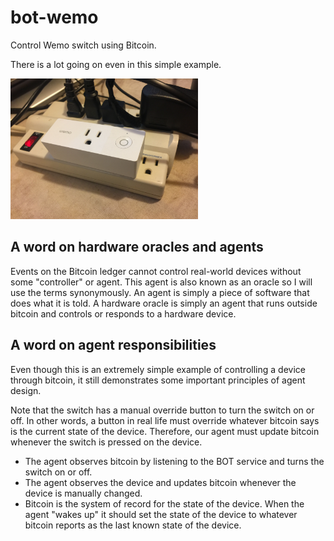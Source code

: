 # bot-wemo
Control Wemo switch using Bitcoin.

There is a lot going on even in this simple example.

<img src="wemo-switch.jpg" width="300">

## A word on hardware oracles and agents
Events on the Bitcoin ledger cannot control real-world devices without some "controller" or agent. This agent is also known as an oracle so I will use the terms synonymously. An agent is simply a piece of software that does what it is told. A hardware oracle is simply an agent that runs outside bitcoin and controls or responds to a hardware device.

## A word on agent responsibilities
Even though this is an extremely simple example of controlling a device through bitcoin, it still demonstrates some important principles of agent design.

Note that the switch has a manual override button to turn the switch on or off. In other words, a button in real life must override whatever bitcoin says is the current state of the device. Therefore, our agent must update bitcoin whenever the switch is pressed on the device.
* The agent observes bitcoin by listening to the BOT service and turns the switch on or off.
* The agent observes the device and updates bitcoin whenever the device is manually changed.
* Bitcoin is the system of record for the state of the device. When the agent "wakes up" it should set the state of the device to whatever bitcoin reports as the last known state of the device.
